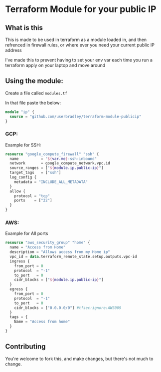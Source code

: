 # Terraform Module for your public IP

## What is this

This is made to be used in terraform as a module loaded in, and then refrenced in firewall rules, or where ever you need your current public IP address

I've made this to prevent having to set your env var each time you run a terraform apply on your laptop and move around

## Using the module:

Create a file called `modules.tf`

In that file paste the below:

```terraform
module "ip" {
  source = "github.com/userbradley/terraform-module-publicip"
}
```

### GCP:

Example for SSH:
```terraform
resource "google_compute_firewall" "ssh" {
  name          = "${var.me}-ssh-inbound"
  network       = google_compute_network.vpc.id
  source_ranges = ["${module.ip.public-ip}"]
  target_tags   = ["ssh"]
  log_config {
    metadata = "INCLUDE_ALL_METADATA"
  }
  allow {
    protocol = "tcp"
    ports    = ["22"]
  }
}
```
### AWS:

Example for All ports
```terraform
resource "aws_security_group" "home" {
  name = "Access from Home"
  description = "Allows access from my Home ip"
  vpc_id = data.terraform_remote_state.setup.outputs.vpc-id
  ingress {
    from_port = 0
    protocol  = "-1"
    to_port   = 0
    cidr_blocks = ["${module.ip.public-ip}"]
  }
  egress {
    from_port = 0
    protocol  = "-1"
    to_port   = 0
    cidr_blocks = ["0.0.0.0/0"] #tfsec:ignore:AWS009
  }
  tags = {
    Name = "Access from home"
  }
}
```

## Contributing

You're welcome to fork this, and make changes, but there's not much to change.

